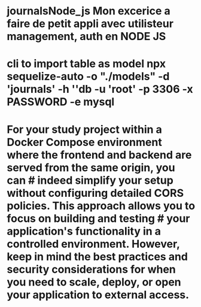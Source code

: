 # journalsNode_js Mon excerice a faire de petit appli avec utilisteur management, auth en NODE JS

# cli to import table as model npx sequelize-auto -o "./models" -d 'journals' -h ''db -u 'root' -p 3306 -x PASSWORD -e mysql

# For your study project within a Docker Compose environment where the frontend and backend are served from the same origin, you can # indeed simplify your setup without configuring detailed CORS policies. This approach allows you to focus on building and testing # your application's functionality in a controlled environment. However, keep in mind the best practices and security considerations for when you need to scale, deploy, or open your application to external access.
